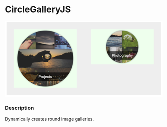 CircleGalleryJS
===================

![Banner](https://raw.githubusercontent.com/Steppschuh/CircleGalleryJS/master/images/screenshot_1.jpg "CircleGalleryJS Demo")

### Description
Dynamically creates round image galleries.
